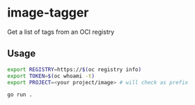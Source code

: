 # image-tagger
Get a list of tags from an OCI registry

## Usage

```bash
export REGISTRY=https://$(oc registry info)
export TOKEN=$(oc whoami -t)
export PROJECT=<your project/image> # will check as prefix

go run .
```
